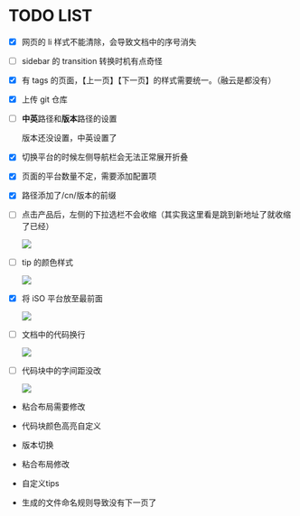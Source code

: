 # TODO LIST

- [x] 网页的 li 样式不能清除，会导致文档中的序号消失

- [ ] sidebar 的 transition 转换时机有点奇怪

- [x] 有 tags 的页面，【上一页】【下一页】的样式需要统一。（融云是都没有）

- [x] 上传 git 仓库

- [ ] **中英**路径和**版本**路径的设置

  版本还没设置，中英设置了

- [x] 切换平台的时候左侧导航栏会无法正常展开折叠

- [x] 页面的平台数量不定，需要添加配置项

- [x] 路径添加了/cn/版本的前缀

- [ ] 点击产品后，左侧的下拉选栏不会收缩（其实我这里看是跳到新地址了就收缩了已经）

  ![](https://nblilili-1300722586.cos.ap-shanghai.myqcloud.com/pics/20200810112143.png)

- [ ] tip 的颜色样式

  ![](https://nblilili-1300722586.cos.ap-shanghai.myqcloud.com/pics/20200810113123.png)

- [x] 将 iSO 平台放至最前面

  ![](https://nblilili-1300722586.cos.ap-shanghai.myqcloud.com/pics/20200810113358.png)

- [ ] 文档中的代码换行

  ![](https://nblilili-1300722586.cos.ap-shanghai.myqcloud.com/pics/20200810114007.png)

- [ ] 代码块中的字间距没改

  ![](https://nblilili-1300722586.cos.ap-shanghai.myqcloud.com/pics/20200810133457.png)

- 粘合布局需要修改

- 代码块颜色高亮自定义

- 版本切换

- 粘合布局修改

- 自定义tips

- 生成的文件命名规则导致没有下一页了